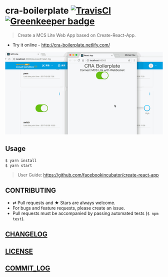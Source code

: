 # cra-boilerplate [![TravisCI](https://travis-ci.com/MCS-Lite/cra-boilerplate.svg?token=M5W8N3UE7Z9icpshis3W&branch=master)](https://travis-ci.com/MCS-Lite/cra-boilerplate) [![Greenkeeper badge](https://badges.greenkeeper.io/MCS-Lite/cra-boilerplate.svg?token=52ec9b91a2e5f6615c7d324d0523f17ff904fd586ea3c0884063752ec925ef7a)](https://greenkeeper.io/)

> Create a MCS Lite Web App based on Create-React-App.

-   Try it online - http://cra-boilerplate.netlify.com/

![DEMO](./docs/demo.gif)

## Usage

```
$ yarn install
$ yarn start
```

> User Guide: https://github.com/facebookincubator/create-react-app

## CONTRIBUTING

* ⇄ Pull requests and ★ Stars are always welcome.
* For bugs and feature requests, please create an issue.
* Pull requests must be accompanied by passing automated tests (`$ npm test`).

## [CHANGELOG](CHANGELOG.md)
## [LICENSE](LICENSE.md)
## [COMMIT_LOG](COMMIT_LOG.md)
